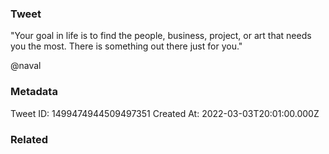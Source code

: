 ### Tweet
"Your goal in life is to find the people, business, project, or art that needs you the most. There is something out there just for you."

@naval

### Metadata
Tweet ID: 1499474944509497351
Created At: 2022-03-03T20:01:00.000Z

### Related


